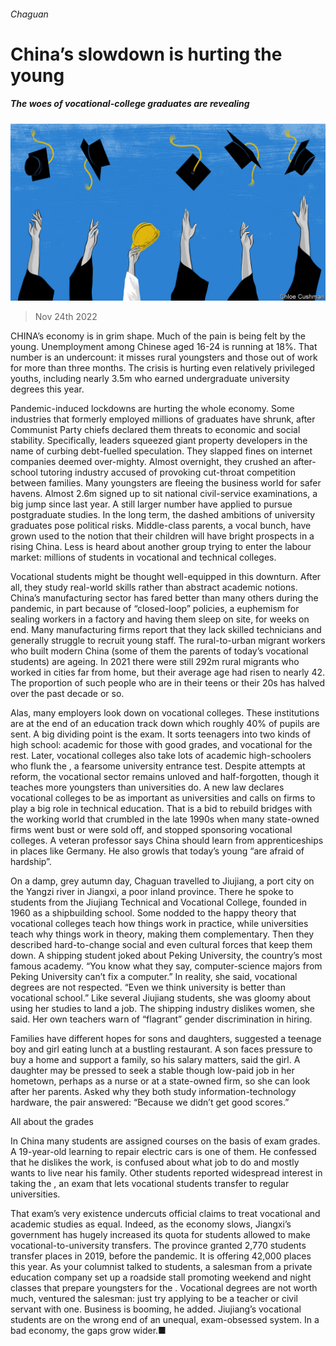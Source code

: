 ###### Chaguan

# China’s slowdown is hurting the young 

##### The woes of vocational-college graduates are revealing 

![image](images/20221126_CND000.jpg) 

> Nov 24th 2022 

CHINA’s economy is in grim shape. Much of the pain is being felt by the young. Unemployment among Chinese aged 16-24 is running at 18%. That number is an undercount: it misses rural youngsters and those out of work for more than three months. The crisis is hurting even relatively privileged youths, including nearly 3.5m who earned undergraduate university degrees this year.

Pandemic-induced lockdowns are hurting the whole economy. Some industries that formerly employed millions of graduates have shrunk, after Communist Party chiefs declared them threats to economic and social stability. Specifically, leaders squeezed giant property developers in the name of curbing debt-fuelled speculation. They slapped fines on internet companies deemed over-mighty. Almost overnight, they crushed an after-school tutoring industry accused of provoking cut-throat competition between families. Many youngsters are fleeing the business world for safer havens. Almost 2.6m signed up to sit national civil-service examinations, a big jump since last year. A still larger number have applied to pursue postgraduate studies. In the long term, the dashed ambitions of university graduates pose political risks. Middle-class parents, a vocal bunch, have grown used to the notion that their children will have bright prospects in a rising China. Less is heard about another group trying to enter the labour market: millions of students in vocational and technical colleges.

Vocational students might be thought well-equipped in this downturn. After all, they study real-world skills rather than abstract academic notions. China’s manufacturing sector has fared better than many others during the pandemic, in part because of “closed-loop” policies, a euphemism for sealing workers in a factory and having them sleep on site, for weeks on end. Many manufacturing firms report that they lack skilled technicians and generally struggle to recruit young staff. The rural-to-urban migrant workers who built modern China (some of them the parents of today’s vocational students) are ageing. In 2021 there were still 292m rural migrants who worked in cities far from home, but their average age had risen to nearly 42. The proportion of such people who are in their teens or their 20s has halved over the past decade or so.

Alas, many employers look down on vocational colleges. These institutions are at the end of an education track down which roughly 40% of pupils are sent. A big dividing point is the  exam. It sorts teenagers into two kinds of high school: academic for those with good grades, and vocational for the rest. Later, vocational colleges also take lots of academic high-schoolers who flunk the , a fearsome university entrance test. Despite attempts at reform, the vocational sector remains unloved and half-forgotten, though it teaches more youngsters than universities do. A new law declares vocational colleges to be as important as universities and calls on firms to play a big role in technical education. That is a bid to rebuild bridges with the working world that crumbled in the late 1990s when many state-owned firms went bust or were sold off, and stopped sponsoring vocational colleges. A veteran professor says China should learn from apprenticeships in places like Germany. He also growls that today’s young “are afraid of hardship”.

On a damp, grey autumn day, Chaguan travelled to Jiujiang, a port city on the Yangzi river in Jiangxi, a poor inland province. There he spoke to students from the Jiujiang Technical and Vocational College, founded in 1960 as a shipbuilding school. Some nodded to the happy theory that vocational colleges teach how things work in practice, while universities teach why things work in theory, making them complementary. Then they described hard-to-change social and even cultural forces that keep them down. A shipping student joked about Peking University, the country’s most famous academy. “You know what they say, computer-science majors from Peking University can’t fix a computer.” In reality, she said, vocational degrees are not respected. “Even we think university is better than vocational school.” Like several Jiujiang students, she was gloomy about using her studies to land a job. The shipping industry dislikes women, she said. Her own teachers warn of “flagrant” gender discrimination in hiring.

Families have different hopes for sons and daughters, suggested a teenage boy and girl eating lunch at a bustling restaurant. A son faces pressure to buy a home and support a family, so his salary matters, said the girl. A daughter may be pressed to seek a stable though low-paid job in her hometown, perhaps as a nurse or at a state-owned firm, so she can look after her parents. Asked why they both study information-technology hardware, the pair answered: “Because we didn’t get good scores.”

All about the grades

In China many students are assigned courses on the basis of exam grades. A 19-year-old learning to repair electric cars is one of them. He confessed that he dislikes the work, is confused about what job to do and mostly wants to live near his family. Other students reported widespread interest in taking the , an exam that lets vocational students transfer to regular universities.

That exam’s very existence undercuts official claims to treat vocational and academic studies as equal. Indeed, as the economy slows, Jiangxi’s government has hugely increased its quota for students allowed to make vocational-to-university transfers. The province granted 2,770 students transfer places in 2019, before the pandemic. It is offering 42,000 places this year. As your columnist talked to students, a salesman from a private education company set up a roadside stall promoting weekend and night classes that prepare youngsters for the . Vocational degrees are not worth much, ventured the salesman: just try applying to be a teacher or civil servant with one. Business is booming, he added. Jiujiang’s vocational students are on the wrong end of an unequal, exam-obsessed system. In a bad economy, the gaps grow wider.■






